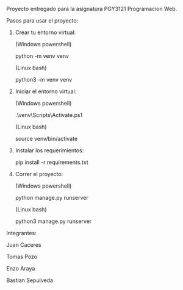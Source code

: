 Proyecto entregado para la asignatura PGY3121 Programacion Web.

Pasos para usar el proyecto:

1. Crear tu entorno virtual:
   
   (Windows powershell)
   
   python -m venv venv
   
   (Linux bash)
   
   python3 -m venv venv
   
3. Iniciar el entorno virtual:
   
   (Windows powershell)
   
   .\venv\Scripts\Activate.ps1
   
   (Linux bash)
   
   source venv/bin/activate

4. Instalar los requerimientos:
   
   pip install -r requirements.txt

6. Correr el proyecto:
   
   (Windows powershell)
   
   python manage.py runserver

   (Linux bash)
   
   python3 manage.py runserver



Integrantes:

  Juan Caceres
  
  Tomas Pozo
  
  Enzo Araya
  
  Bastian Sepulveda
